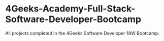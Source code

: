 # 4Geeks-Academy-Full-Stack-Software-Developer-Bootcamp
All projects completed in the 4Geeks Software Developer 18W Bootcamp.
